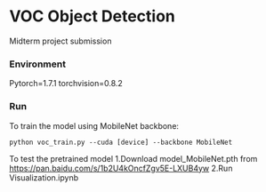 # VOC Object Detection
Midterm project submission
### Environment
Pytorch=1.7.1 torchvision=0.8.2
### Run
To train the model using MobileNet backbone:
```Shell
python voc_train.py --cuda [device] --backbone MobileNet
```
To test the pretrained model
1.Download model_MobileNet.pth from https://pan.baidu.com/s/1b2U4kOncfZgv5E-LXUB4yw
2.Run Visualization.ipynb

